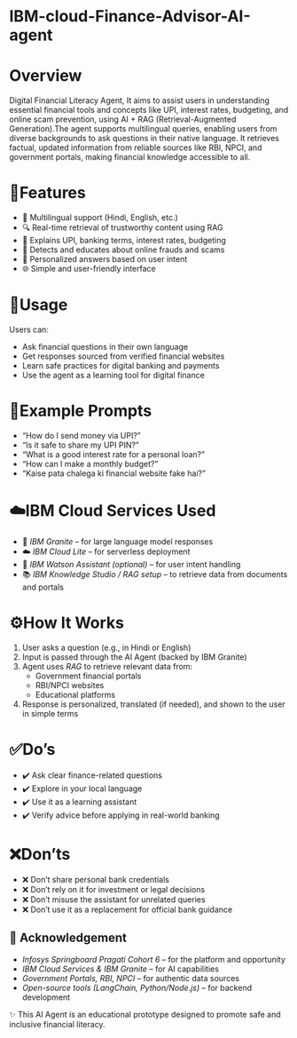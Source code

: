 # IBM-cloud-Finance-Advisor-AI-agent
# Overview
Digital Financial Literacy Agent,
It aims to assist users in understanding essential financial tools and concepts like UPI, interest rates, budgeting, and online scam prevention, using AI + RAG (Retrieval-Augmented Generation).The agent supports multilingual queries, enabling users from diverse backgrounds to ask questions in their native language. It retrieves factual, updated information from reliable sources like RBI, NPCI, and government portals, making financial knowledge accessible to all.

# 🚀Features
- 💬 Multilingual support (Hindi, English, etc.)
- 🔍 Real-time retrieval of trustworthy content using RAG
- 💸 Explains UPI, banking terms, interest rates, budgeting
- 🚫 Detects and educates about online frauds and scams
- 🎯 Personalized answers based on user intent
- 🌐 Simple and user-friendly interface

 # 📌Usage

Users can:
- Ask financial questions in their own language  
- Get responses sourced from verified financial websites  
- Learn safe practices for digital banking and payments  
- Use the agent as a learning tool for digital finance

# 💬Example Prompts

- “How do I send money via UPI?”
- “Is it safe to share my UPI PIN?”
- “What is a good interest rate for a personal loan?”
- “How can I make a monthly budget?”
- “Kaise pata chalega ki financial website fake hai?”

# ☁️IBM Cloud Services Used

- 🧠 *IBM Granite* – for large language model responses  
- ☁️ *IBM Cloud Lite* – for serverless deployment  
- 🔗 *IBM Watson Assistant (optional)* – for user intent handling  
- 📚 *IBM Knowledge Studio / RAG setup* – to retrieve data from documents and portals


# ⚙️How It Works

1. User asks a question (e.g., in Hindi or English)  
2. Input is passed through the AI Agent (backed by IBM Granite)  
3. Agent uses *RAG* to retrieve relevant data from:
   - Government financial portals  
   - RBI/NPCI websites  
   - Educational platforms  
4. Response is personalized, translated (if needed), and shown to the user in simple terms


# ✅Do’s

- ✔️ Ask clear finance-related questions  
- ✔️ Explore in your local language  
- ✔️ Use it as a learning assistant  
- ✔️ Verify advice before applying in real-world banking


# ❌Don’ts

- ❌ Don’t share personal bank credentials  
- ❌ Don’t rely on it for investment or legal decisions  
- ❌ Don’t misuse the assistant for unrelated queries  
- ❌ Don’t use it as a replacement for official bank guidance


## 🙏 Acknowledgement

- *Infosys Springboard Pragati Cohort 6* – for the platform and opportunity  
- *IBM Cloud Services & IBM Granite* – for AI capabilities  
- *Government Portals, RBI, NPCI* – for authentic data sources  
- *Open-source tools (LangChain, Python/Node.js)* – for backend development

 ✨ This AI Agent is an educational prototype designed to promote safe and inclusive financial literacy.


